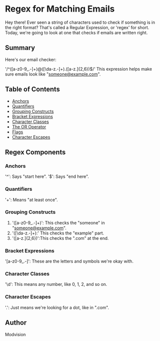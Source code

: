 # Regex for Matching Emails

Hey there! Ever seen a string of characters used to check if something is in the right format? That's called a Regular Expression, or 'regex' for short. Today, we're going to look at one that checks if emails are written right.


## Summary

Here's our email checker:

'/^([a-z0-9_\.-]+)@([\da-z\.-]+)\.([a-z\.]{2,6})$/'
This expression helps make sure emails look like "someone@example.com".


## Table of Contents

- [Anchors](#anchors)
- [Quantifiers](#quantifiers)
- [Grouping Constructs](#grouping-constructs)
- [Bracket Expressions](#bracket-expressions)
- [Character Classes](#character-classes)
- [The OR Operator](#the-or-operator)
- [Flags](#flags)
- [Character Escapes](#character-escapes)

## Regex Components

### Anchors

'^': Says "start here".
'$': Says "end here".

### Quantifiers

'+': Means "at least once". 

### Grouping Constructs

1. '([a-z0-9_\.-]+)': This checks the "someone" in "someone@example.com".
2. '([\da-z\.-]+):' This checks the "example" part.
3. '([a-z\.]{2,6})':This checks the ".com" at the end.

### Bracket Expressions

'[a-z0-9_\.-]': These are the letters and symbols we're okay with.

### Character Classes

'\d': This means any number, like 0, 1, 2, and so on.

### Character Escapes

'\.': Just means we're looking for a dot, like in ".com".

## Author
Modvision